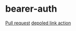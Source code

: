 # bearer-auth
[Pull request](https://github.com/jadaan96/bearer-auth/pull/4)
[depoled link ](https://bearer-auth-gkxt.onrender.com)
[action](https://github.com/jadaan96/bearer-auth/actions)


